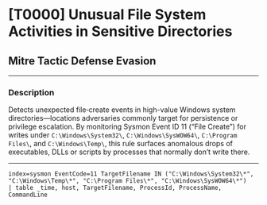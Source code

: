 # [T0000] Unusual File System Activities in Sensitive Directories

## Mitre Tactic  **Defense Evasion**  

---

### Description  
Detects unexpected file‐create events in high-value Windows system directories—locations adversaries commonly target for persistence or privilege escalation. By monitoring Sysmon Event ID 11 (“File Create”) for writes under `C:\Windows\System32\`, `C:\Windows\SysWOW64\`, `C:\Program Files\`, and `C:\Windows\Temp\`, this rule surfaces anomalous drops of executables, DLLs or scripts by processes that normally don’t write there.

---

```
index=sysmon EventCode=11 TargetFilename IN ("C:\Windows\System32\*", "C:\Windows\Temp\*", "C:\Program Files\*", "C:\Windows\SysWOW64\*")
| table _time, host, TargetFilename, ProcessId, ProcessName, CommandLine
```